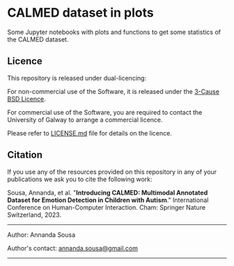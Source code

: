 # CALMED dataset in plots

Some Jupyter notebooks with plots and functions to get some statistics of the CALMED dataset. 

## Licence

This repository is released under dual-licencing:

For non-commercial use of the Software, it is released under
the [3-Cause BSD Licence](https://opensource.org/license/bsd-3-clause/).

For commercial use of the Software, you are required to contact the University of Galway to arrange a commercial
licence.

Please refer to [LICENSE.md](LICENSE.md) file for details on the licence.

## Citation

If you use any of the resources provided on this repository in any of your publications we ask you to cite the following
work:

Sousa, Annanda, et al. "**Introducing CALMED: Multimodal Annotated Dataset for Emotion Detection in Children with Autism**."
International Conference on Human-Computer Interaction. Cham: Springer Nature Switzerland, 2023.

----

Author: Annanda Sousa

Author's contact: [annanda.sousa@gmail.com](mailto:annanda.sousa@gmail.com)

----